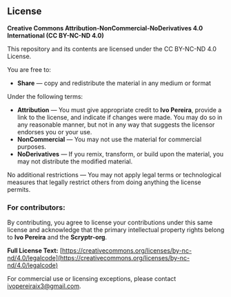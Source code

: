 ## License

**Creative Commons Attribution-NonCommercial-NoDerivatives 4.0 International (CC BY-NC-ND 4.0)**

This repository and its contents are licensed under the CC BY-NC-ND 4.0 License.

You are free to:

* **Share** — copy and redistribute the material in any medium or format

Under the following terms:

* **Attribution** — You must give appropriate credit to **Ivo Pereira**, provide a link to the license, and indicate if changes were made. You may do so in any reasonable manner, but not in any way that suggests the licensor endorses you or your use.
* **NonCommercial** — You may not use the material for commercial purposes.
* **NoDerivatives** — If you remix, transform, or build upon the material, you may not distribute the modified material.

No additional restrictions — You may not apply legal terms or technological measures that legally restrict others from doing anything the license permits.

### For contributors:

By contributing, you agree to license your contributions under this same license and acknowledge that the primary intellectual property rights belong to **Ivo Pereira** and the **Scryptr-org**.

**Full License Text:** [https://creativecommons.org/licenses/by-nc-nd/4.0/legalcode](https://creativecommons.org/licenses/by-nc-nd/4.0/legalcode)

For commercial use or licensing exceptions, please contact [ivopereiraix3@gmail.com](mailto:ivopereiraix3@gmail.com).

